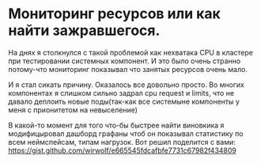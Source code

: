 # Мониторинг ресурсов или как найти зажравшегося.

На днях я столкнулся с такой проблемой как нехватака CPU в кластере при тестировании системных компонент.
И это было очень странно потому-что мониторинг показывал что занятых ресурсов очень мало.

И я стал сикать причину. Оказалось все довольно просто. 
Во многих компонентах я слишком сильно задрал cpu request и limits, что не давало деплоить новые поды(так-как все системыне компоненты у меня с прионитетом на невыселение)

В какой-то момент для того что-бы быстрее найти виновкика я модифицыровал дашборд графаны чтоб он показывал статистику по всем неймспейсам, типам нагрузок.
Вот решил поделится с вами: https://gist.github.com/wirwolf/e665545fdcafbfe7731c67982f434809

